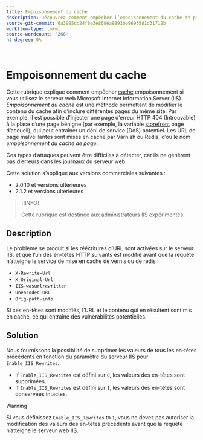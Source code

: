 ```yaml
---
title: Empoisonnement du cache
description: Découvrez comment empêcher l’empoisonnement du cache de page pour votre vitrine Commerce.
source-git-commit: 6a3995dd24f8e3e8686a8893be9693581d31712b
workflow-type: tm+mt
source-wordcount: '266'
ht-degree: 0%

---
```



# Empoisonnement du cache

Cette rubrique explique comment empêcher [cache](https://glossary.magento.com/cache) empoisonnement si vous utilisez le serveur web Microsoft Internet Information Server (IIS). _Empoisonnement du cache_ est une méthode permettant de modifier le contenu du cache afin d’inclure différentes pages du même site. Par exemple, il est possible d’injecter une page d’erreur HTTP 404 (Introuvable) à la place d’une page bénigne (par exemple, la variable [storefront](https://glossary.magento.com/storefront) page d’accueil), qui peut entraîner un déni de service (DoS) potentiel. Les URL de page malveillantes sont mises en cache par Varnish ou Redis, d’où le nom _empoisonnement du cache de page_.

Ces types d’attaques peuvent être difficiles à détecter, car ils ne génèrent pas d’erreurs dans les journaux du serveur web.

Cette solution s’applique aux versions commerciales suivantes :

- 2.0.10 et versions ultérieures
- 2.1.2 et versions ultérieures

>[!INFO]
>
>Cette rubrique est destinée aux administrateurs IIS expérimentés.

## Description

Le problème se produit si les réécritures d’URL sont activées sur le serveur IIS, et que l’un des en-têtes HTTP suivants est modifié avant que la requête n’atteigne le service de mise en cache de vernis ou de redis :

- `X-Rewrite-Url`
- `X-Original-Url`
- `IIS-wasurlrewritten`
- `Unencoded-URL`
- `Orig-path-info`

Si ces en-têtes sont modifiés, l’URL et le contenu qui en résultent sont mis en cache, ce qui entraîne des vulnérabilités potentielles.

## Solution

Nous fournissons la possibilité de supprimer les valeurs de tous les en-têtes précédents en fonction du paramètre du serveur IIS pour `Enable_IIS_Rewrites`.

- If `Enable_IIS_Rewrites` est défini sur `0`, les valeurs des en-têtes sont supprimées.
- If `Enable_IIS_Rewrites` est défini sur `1`, les valeurs des en-têtes sont conservées intactes.

>[!WARNING]
>
>Si vous définissez `Enable_IIS_Rewrites` to `1`, vous ne devez pas autoriser la modification des valeurs des en-têtes précédents avant que la requête n’atteigne le serveur web IIS.
